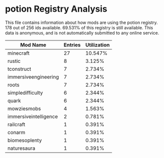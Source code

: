 # potion Registry Analysis

This file contains information about how mods are using the potion registry. 178
out of 256 ids available. 69.531% of this registry is still available. This data
is anonymous, and is not automatically submitted to any online service.


| Mod Name              | Entries | Utilization |
|-----------------------|---------|-------------|
| minecraft             | 27      | 10.547%     |
| rustic                | 8       | 3.125%      |
| tconstruct            | 7       | 2.734%      |
| immersiveengineering  | 7       | 2.734%      |
| roots                 | 7       | 2.734%      |
| simpledifficulty      | 6       | 2.344%      |
| quark                 | 6       | 2.344%      |
| mowziesmobs           | 4       | 1.563%      |
| immersiveintelligence | 2       | 0.781%      |
| railcraft             | 1       | 0.391%      |
| conarm                | 1       | 0.391%      |
| biomesoplenty         | 1       | 0.391%      |
| naturesaura           | 1       | 0.391%      |
